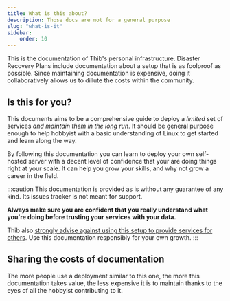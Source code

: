 ```yaml
---
title: What is this about?
description: Those docs are not for a general purpose
slug: "what-is-it"
sidebar:
    order: 10
---
```


This is the documentation of Thib's personal infrastructure. Disaster Recovery Plans include documentation about a setup that is as foolproof as possible. Since maintaining documentation is expensive, doing it collaboratively allows us to dillute the costs within the community.

## Is this for you?

This documents aims to be a comprehensive guide to deploy a _limited_ set of services _and maintain them in the long run_. It should be general purpose enough to help hobbyist with a basic understanding of Linux to get started and learn along the way.

By following this documentation you can learn to deploy your own self-hosted server with a decent level of confidence that your are doing things right at your scale. It can help you grow your skills, and why not grow a career in the field.

:::caution
This documentation is provided as is without any guarantee of any kind. Its issues tracker is not meant for support.

**Always make sure you are confident that you really understand what you're doing before trusting your services with your data.**

Thib also [strongly advise against using this setup to provide services for others](https://ergaster.org/posts/2023/08/09-i-dont-want-to-host-services-but-i-do/). Use this documentation responsibly for your own growth.
:::

## Sharing the costs of documentation

The more people use a deployment similar to this one, the more this documentation takes value, the less expensive it is to maintain thanks to the eyes of all the hobbyist contributing to it.

